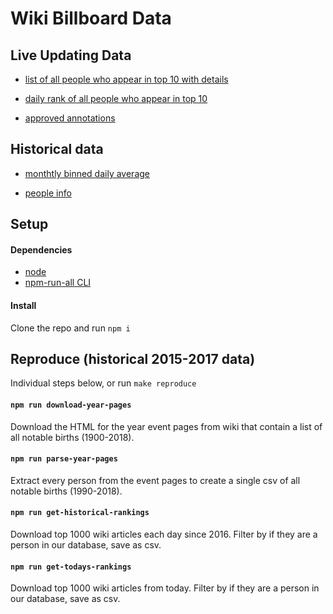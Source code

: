 # Wiki Billboard Data

## Live Updating Data

- [list of all people who appear in top 10 with details](https://pudding.cool/2018/08/wiki-billboard-data/web/2018-people.csv)

- [daily rank of all people who appear in top 10](https://pudding.cool/2018/08/wiki-billboard-data/web/2018-top--all.csv)

- [approved annotations](https://pudding.cool/2018/08/wiki-billboard-data/web/2018-annotations.csv)

## Historical data
- [monthtly binned daily average](https://pudding.cool/2018/10/wiki-breakout/assets/data/people-montly.csv)

- [people info](https://pudding.cool/2018/10/wiki-breakout/assets/data/people-info.csv)



## Setup

#### Dependencies

- [node](https://nodejs.org)
- [npm-run-all CLI](https://github.com/mysticatea/npm-run-all)

#### Install

Clone the repo and run `npm i`

## Reproduce (historical 2015-2017 data)

Individual steps below, or run `make reproduce`

#### `npm run download-year-pages`

Download the HTML for the year event pages from wiki that contain a list of all notable births (1900-2018).

#### `npm run parse-year-pages`

Extract every person from the event pages to create a single csv of all notable births (1990-2018).

#### `npm run get-historical-rankings`

Download top 1000 wiki articles each day since 2016. Filter by if they are a person in our database, save as csv.

#### `npm run get-todays-rankings`

Download top 1000 wiki articles from today. Filter by if they are a person in our database, save as csv.
